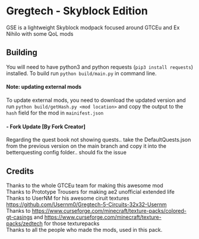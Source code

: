 # Gregtech - Skyblock Edition
GSE is a lightweight Skyblock modpack focused around GTCEu and Ex Nihilo with some QoL mods

## Building
You will need to have python3 and python requests (`pip3 install requests`) installed.
To build run `python build/main.py` in command line.

#### Note: updating external mods
To update external mods, you need to download the updated version and run `python build/getHash.py <mod location>` 
and copy the output to the `hash` field for the mod in `mainifest.json`

#### - Fork Update [By Fork Creator]
Regarding the quest book not showing quests.. take the DefaultQuests.json from the previous version on the main branch and copy it into the betterquesting config folder.. should fix the issue

## Credits
Thanks to the whole GTCEu team for making this awesome mod  
Thanks to Prototype Trousers for making ae2 unofficial extended life  
Thanks to UserNM for his awesome ciruit textures https://github.com/Usernm0/Gregtech-5-Circuits-32x32-Usernm  
Thanks to https://www.curseforge.com/minecraft/texture-packs/colored-gt-casings and https://www.curseforge.com/minecraft/texture-packs/zedtech for those texturepacks  
Thanks to all the people who made the mods, used in this pack.  

